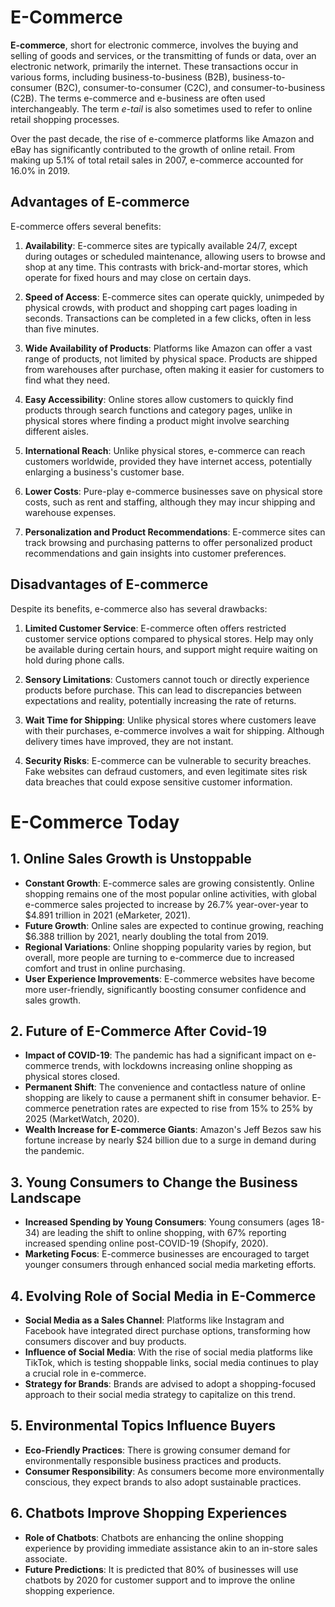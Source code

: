 # E-Commerce 

**E-commerce**, short for electronic commerce, involves the buying and selling of goods and services, or the transmitting of funds or data, over an electronic network, primarily the internet. These transactions occur in various forms, including business-to-business (B2B), business-to-consumer (B2C), consumer-to-consumer (C2C), and consumer-to-business (C2B). The terms e-commerce and e-business are often used interchangeably. The term *e-tail* is also sometimes used to refer to online retail shopping processes.

Over the past decade, the rise of e-commerce platforms like Amazon and eBay has significantly contributed to the growth of online retail. From making up 5.1% of total retail sales in 2007, e-commerce accounted for 16.0% in 2019.

## Advantages of E-commerce

E-commerce offers several benefits:

1. **Availability**: E-commerce sites are typically available 24/7, except during outages or scheduled maintenance, allowing users to browse and shop at any time. This contrasts with brick-and-mortar stores, which operate for fixed hours and may close on certain days.

2. **Speed of Access**: E-commerce sites can operate quickly, unimpeded by physical crowds, with product and shopping cart pages loading in seconds. Transactions can be completed in a few clicks, often in less than five minutes.

3. **Wide Availability of Products**: Platforms like Amazon can offer a vast range of products, not limited by physical space. Products are shipped from warehouses after purchase, often making it easier for customers to find what they need.

4. **Easy Accessibility**: Online stores allow customers to quickly find products through search functions and category pages, unlike in physical stores where finding a product might involve searching different aisles.

5. **International Reach**: Unlike physical stores, e-commerce can reach customers worldwide, provided they have internet access, potentially enlarging a business's customer base.

6. **Lower Costs**: Pure-play e-commerce businesses save on physical store costs, such as rent and staffing, although they may incur shipping and warehouse expenses.

7. **Personalization and Product Recommendations**: E-commerce sites can track browsing and purchasing patterns to offer personalized product recommendations and gain insights into customer preferences.

## Disadvantages of E-commerce

Despite its benefits, e-commerce also has several drawbacks:

1. **Limited Customer Service**: E-commerce often offers restricted customer service options compared to physical stores. Help may only be available during certain hours, and support might require waiting on hold during phone calls.

2. **Sensory Limitations**: Customers cannot touch or directly experience products before purchase. This can lead to discrepancies between expectations and reality, potentially increasing the rate of returns.

3. **Wait Time for Shipping**: Unlike physical stores where customers leave with their purchases, e-commerce involves a wait for shipping. Although delivery times have improved, they are not instant.

4. **Security Risks**: E-commerce can be vulnerable to security breaches. Fake websites can defraud customers, and even legitimate sites risk data breaches that could expose sensitive customer information.

# E-Commerce Today

## 1. Online Sales Growth is Unstoppable

- **Constant Growth**: E-commerce sales are growing consistently. Online shopping remains one of the most popular online activities, with global e-commerce sales projected to increase by 26.7% year-over-year to $4.891 trillion in 2021 (eMarketer, 2021).
- **Future Growth**: Online sales are expected to continue growing, reaching $6.388 trillion by 2021, nearly doubling the total from 2019.
- **Regional Variations**: Online shopping popularity varies by region, but overall, more people are turning to e-commerce due to increased comfort and trust in online purchasing.
- **User Experience Improvements**: E-commerce websites have become more user-friendly, significantly boosting consumer confidence and sales growth.

## 2. Future of E-Commerce After Covid-19

- **Impact of COVID-19**: The pandemic has had a significant impact on e-commerce trends, with lockdowns increasing online shopping as physical stores closed.
- **Permanent Shift**: The convenience and contactless nature of online shopping are likely to cause a permanent shift in consumer behavior. E-commerce penetration rates are expected to rise from 15% to 25% by 2025 (MarketWatch, 2020).
- **Wealth Increase for E-commerce Giants**: Amazon's Jeff Bezos saw his fortune increase by nearly $24 billion due to a surge in demand during the pandemic.

## 3. Young Consumers to Change the Business Landscape

- **Increased Spending by Young Consumers**: Young consumers (ages 18-34) are leading the shift to online shopping, with 67% reporting increased spending online post-COVID-19 (Shopify, 2020).
- **Marketing Focus**: E-commerce businesses are encouraged to target younger consumers through enhanced social media marketing efforts.

## 4. Evolving Role of Social Media in E-Commerce

- **Social Media as a Sales Channel**: Platforms like Instagram and Facebook have integrated direct purchase options, transforming how consumers discover and buy products.
- **Influence of Social Media**: With the rise of social media platforms like TikTok, which is testing shoppable links, social media continues to play a crucial role in e-commerce.
- **Strategy for Brands**: Brands are advised to adopt a shopping-focused approach to their social media strategy to capitalize on this trend.

## 5. Environmental Topics Influence Buyers

- **Eco-Friendly Practices**: There is growing consumer demand for environmentally responsible business practices and products.
- **Consumer Responsibility**: As consumers become more environmentally conscious, they expect brands to also adopt sustainable practices.

## 6. Chatbots Improve Shopping Experiences

- **Role of Chatbots**: Chatbots are enhancing the online shopping experience by providing immediate assistance akin to an in-store sales associate.
- **Future Predictions**: It is predicted that 80% of businesses will use chatbots by 2020 for customer support and to improve the online shopping experience.



